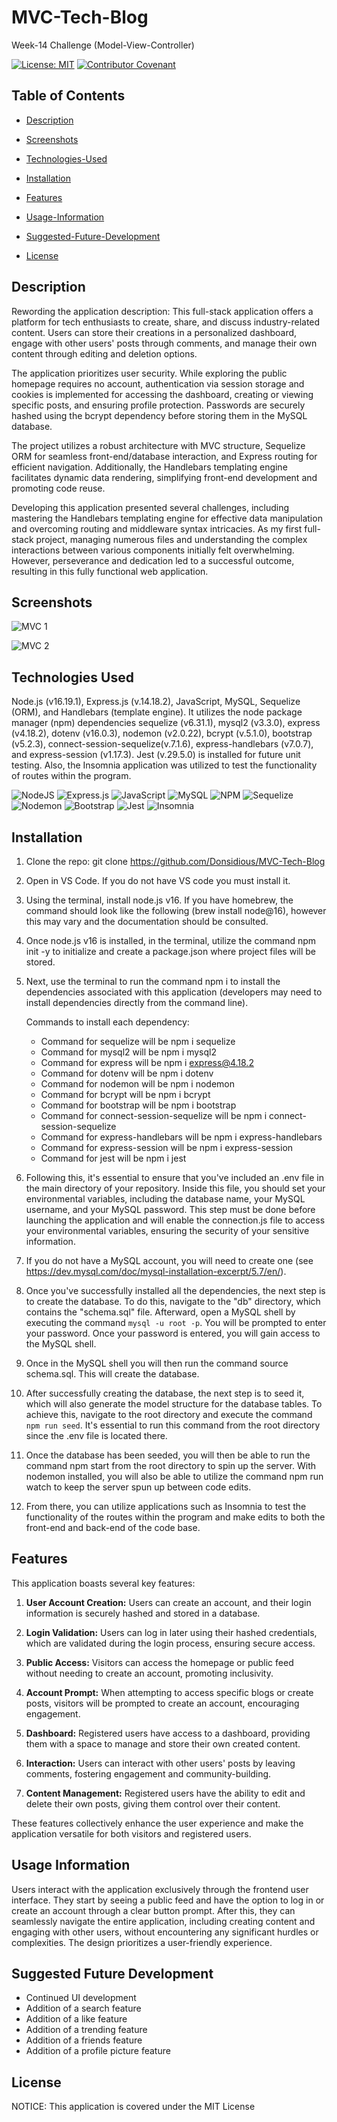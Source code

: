 # MVC-Tech-Blog

Week-14 Challenge (Model-View-Controller)

[![License: MIT](https://img.shields.io/badge/License-MIT-yellow.svg)](https://opensource.org/licenses/MIT) [![Contributor Covenant](https://img.shields.io/badge/Contributor%20Covenant-2.1-4baaaa.svg)](code_of_conduct.md)

## Table of Contents

- [Description](#description)

- [Screenshots](#screenshots)

- [Technologies-Used](#technologies-used)

- [Installation](#installation)

- [Features](#features)

- [Usage-Information](#usage-information)

- [Suggested-Future-Development](#suggested-future-development)

- [License](#license)

## Description


Rewording the application description:
This full-stack application offers a platform for tech enthusiasts to create, share, and discuss industry-related content. Users can store their creations in a personalized dashboard, engage with other users' posts through comments, and manage their own content through editing and deletion options.

The application prioritizes user security. While exploring the public homepage requires no account, authentication via session storage and cookies is implemented for accessing the dashboard, creating or viewing specific posts, and ensuring profile protection. Passwords are securely hashed using the bcrypt dependency before storing them in the MySQL database.

The project utilizes a robust architecture with MVC structure, Sequelize ORM for seamless front-end/database interaction, and Express routing for efficient navigation. Additionally, the Handlebars templating engine facilitates dynamic data rendering, simplifying front-end development and promoting code reuse.

Developing this application presented several challenges, including mastering the Handlebars templating engine for effective data manipulation and overcoming routing and middleware syntax intricacies. As my first full-stack project, managing numerous files and understanding the complex interactions between various components initially felt overwhelming. However, perseverance and dedication led to a successful outcome, resulting in this fully functional web application.

## Screenshots
![MVC 1](<Image/Screenshot1.PNG>) 

![MVC 2](<Image/Screenshot.PNG>)

## Technologies Used

Node.js (v16.19.1), Express.js (v.14.18.2), JavaScript, MySQL, Sequelize (ORM), and Handlebars (template engine). It utilizes the node package manager (npm) dependencies sequelize (v6.31.1), mysql2 (v3.3.0), express (v4.18.2), dotenv (v16.0.3), nodemon (v2.0.22), bcrypt (v.5.1.0), bootstrap (v5.2.3), connect-session-sequelize(v.7.1.6), express-handlebars (v7.0.7), and express-session (v1.17.3). Jest (v.29.5.0) is installed for future unit testing. Also, the Insomnia application was utilized to test the functionality of routes within the program.

![NodeJS](https://img.shields.io/badge/node.js-6DA55F?style=for-the-badge&logo=node.js&logoColor=white)
![Express.js](https://img.shields.io/badge/express.js-%23404d59.svg?style=for-the-badge&logo=express&logoColor=%2361DAFB)
![JavaScript](https://img.shields.io/badge/javascript-%23323330.svg?style=for-the-badge&logo=javascript&logoColor=%23F7DF1E)
![MySQL](https://img.shields.io/badge/mysql-%2300f.svg?style=for-the-badge&logo=mysql&logoColor=white)
![NPM](https://img.shields.io/badge/NPM-%23CB3837.svg?style=for-the-badge&logo=npm&logoColor=white)
![Sequelize](https://img.shields.io/badge/Sequelize-52B0E7?style=for-the-badge&logo=Sequelize&logoColor=white)
![Nodemon](https://img.shields.io/badge/NODEMON-%23323330.svg?style=for-the-badge&logo=nodemon&logoColor=%BBDEAD)
![Bootstrap](https://img.shields.io/badge/bootstrap-%238511FA.svg?style=for-the-badge&logo=bootstrap&logoColor=white)
![Jest](https://img.shields.io/badge/-jest-%23C21325?style=for-the-badge&logo=jest&logoColor=white)
![Insomnia](https://img.shields.io/badge/Insomnia-black?style=for-the-badge&logo=insomnia&logoColor=5849BE)

## Installation

1. Clone the repo:
   git clone https://github.com/Donsidious/MVC-Tech-Blog

2. Open in VS Code. If you do not have VS code you must install it.

3. Using the terminal, install node.js v16. If you have homebrew, the command should look like the following (brew install node@16), however this may vary and the documentation should be consulted.

4. Once node.js v16 is installed, in the terminal, utilize the command npm init -y to initialize and create a package.json where project files will be stored.

5. Next, use the terminal to run the command npm i to install the dependencies associated with this application (developers may need to install dependencies directly from the command line).

   Commands to install each dependency:

   - Command for sequelize will be npm i sequelize
   - Command for mysql2 will be npm i mysql2
   - Command for express will be npm i express@4.18.2
   - Command for dotenv will be npm i dotenv
   - Command for nodemon will be npm i nodemon
   - Command for bcrypt will be npm i bcrypt
   - Command for bootstrap will be npm i bootstrap
   - Command for connect-session-sequelize will be npm i connect-session-sequelize
   - Command for express-handlebars will be npm i express-handlebars
   - Command for express-session will be npm i express-session
   - Command for jest will be npm i jest

6. Following this, it's essential to ensure that you've included an .env file in the main directory of your repository. Inside this file, you should set your environmental variables, including the database name, your MySQL username, and your MySQL password. This step must be done before launching the application and will enable the connection.js file to access your environmental variables, ensuring the security of your sensitive information.

7. If you do not have a MySQL account, you will need to create one (see https://dev.mysql.com/doc/mysql-installation-excerpt/5.7/en/).

8. Once you've successfully installed all the dependencies, the next step is to create the database. To do this, navigate to the "db" directory, which contains the "schema.sql" file. Afterward, open a MySQL shell by executing the command `mysql -u root -p`. You will be prompted to enter your password. Once your password is entered, you will gain access to the MySQL shell.

9. Once in the MySQL shell you will then run the command source schema.sql. This will create the database.

10. After successfully creating the database, the next step is to seed it, which will also generate the model structure for the database tables. To achieve this, navigate to the root directory and execute the command `npm run seed`. It's essential to run this command from the root directory since the .env file is located there.

11. Once the database has been seeded, you will then be able to run the command npm start from the root directory to spin up the server. With nodemon installed, you will also be able to utilize the command npm run watch to keep the server spun up between code edits.

12. From there, you can utilize applications such as Insomnia to test the functionality of the routes within the program and make edits to both the front-end and back-end of the code base.

## Features

This application boasts several key features:

1. **User Account Creation:** Users can create an account, and their login information is securely hashed and stored in a database.

2. **Login Validation:** Users can log in later using their hashed credentials, which are validated during the login process, ensuring secure access.

3. **Public Access:** Visitors can access the homepage or public feed without needing to create an account, promoting inclusivity.

4. **Account Prompt:** When attempting to access specific blogs or create posts, visitors will be prompted to create an account, encouraging engagement.

5. **Dashboard:** Registered users have access to a dashboard, providing them with a space to manage and store their own created content.

6. **Interaction:** Users can interact with other users' posts by leaving comments, fostering engagement and community-building.

7. **Content Management:** Registered users have the ability to edit and delete their own posts, giving them control over their content.

These features collectively enhance the user experience and make the application versatile for both visitors and registered users.

## Usage Information

Users interact with the application exclusively through the frontend user interface. They start by seeing a public feed and have the option to log in or create an account through a clear button prompt. After this, they can seamlessly navigate the entire application, including creating content and engaging with other users, without encountering any significant hurdles or complexities. The design prioritizes a user-friendly experience.

## Suggested Future Development

- Continued UI development
- Addition of a search feature
- Addition of a like feature
- Addition of a trending feature
- Addition of a friends feature
- Addition of a profile picture feature

## License

NOTICE: This application is covered under the MIT License

